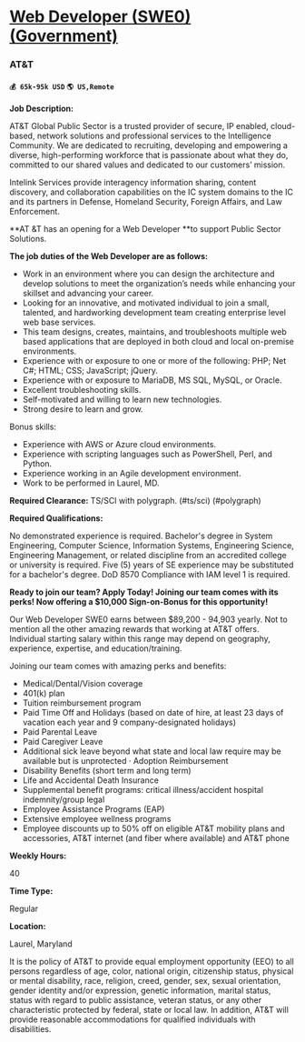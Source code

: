 # [Web Developer (SWE0) (Government)](https://www.remotewlb.com/apply/web-developer-swe0-government)  
### AT&T  
#### `💰 65k-95k USD` `🌎 US,Remote`  

**Job Description:**

AT&T Global Public Sector is a trusted provider of secure, IP enabled, cloud-based, network solutions and professional services to the Intelligence Community. We are dedicated to recruiting, developing and empowering a diverse, high-performing workforce that is passionate about what they do, committed to our shared values and dedicated to our customers’ mission.

Intelink Services provide interagency information sharing, content discovery, and collaboration capabilities on the IC system domains to the IC and its partners in Defense, Homeland Security, Foreign Affairs, and Law Enforcement.

 **AT &T has an opening for a Web Developer **to support Public Sector Solutions.

 **The job duties of the Web Developer are as follows:**

  * Work in an environment where you can design the architecture and develop solutions to meet the organization’s needs while enhancing your skillset and advancing your career.
  * Looking for an innovative, and motivated individual to join a small, talented, and hardworking development team creating enterprise level web base services.
  * This team designs, creates, maintains, and troubleshoots multiple web based applications that are deployed in both cloud and local on-premise environments.
  * Experience with or exposure to one or more of the following: PHP; Net C#; HTML; CSS; JavaScript; jQuery.
  * Experience with or exposure to MariaDB, MS SQL, MySQL, or Oracle.
  * Excellent troubleshooting skills.
  * Self-motivated and willing to learn new technologies.
  * Strong desire to learn and grow.

Bonus skills:

  * Experience with AWS or Azure cloud environments.
  * Experience with scripting languages such as PowerShell, Perl, and Python.
  * Experience working in an Agile development environment.
  * Work to be performed in Laurel, MD.

 **Required Clearance:** TS/SCI with polygraph. (#ts/sci) (#polygraph)

 **Required Qualifications:**

No demonstrated experience is required. Bachelor's degree in System Engineering, Computer Science, Information Systems, Engineering Science, Engineering Management, or related discipline from an accredited college or university is required. Five (5) years of SE experience may be substituted for a bachelor's degree. DoD 8570 Compliance with IAM level 1 is required.

 **Ready to join our team? Apply Today! Joining our team comes with its perks! Now offering a $10,000 Sign-on-Bonus for this opportunity!**

Our Web Developer SWE0 earns between $89,200 - 94,903 yearly. Not to mention all the other amazing rewards that working at AT&T offers. Individual starting salary within this range may depend on geography, experience, expertise, and education/training.

Joining our team comes with amazing perks and benefits:

  * Medical/Dental/Vision coverage
  * 401(k) plan
  * Tuition reimbursement program
  * Paid Time Off and Holidays (based on date of hire, at least 23 days of vacation each year and 9 company-designated holidays)
  * Paid Parental Leave
  * Paid Caregiver Leave
  * Additional sick leave beyond what state and local law require may be available but is unprotected · Adoption Reimbursement
  * Disability Benefits (short term and long term)
  * Life and Accidental Death Insurance
  * Supplemental benefit programs: critical illness/accident hospital indemnity/group legal
  * Employee Assistance Programs (EAP)
  * Extensive employee wellness programs
  * Employee discounts up to 50% off on eligible AT&T mobility plans and accessories, AT&T internet (and fiber where available) and AT&T phone

 **Weekly Hours:**

40

 **Time Type:**

Regular

 **Location:**

Laurel, Maryland

It is the policy of AT&T to provide equal employment opportunity (EEO) to all persons regardless of age, color, national origin, citizenship status, physical or mental disability, race, religion, creed, gender, sex, sexual orientation, gender identity and/or expression, genetic information, marital status, status with regard to public assistance, veteran status, or any other characteristic protected by federal, state or local law. In addition, AT&T will provide reasonable accommodations for qualified individuals with disabilities.

